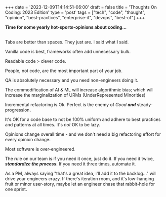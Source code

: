 +++
date = '2023-12-09T14:14:51-06:00'
draft = false
title = 'Thoughts On Coding: 2023 Edition'
type = 'post'
tags = ["tech", "code", "thought", "opinion", "best-practices", "enterprise-it", "devops", "best-of"]
+++

**Time for some yearly hot-sports-opinions about coding...** <br /><br />

Tabs are better than spaces.  They just are.  I said what I said. <br />  

Vanilla code is best, frameworks often add unnecessary bulk. <br />

Readable code > clever code. <br />

People, not code, are the most important part of your job. <br />

QA is absolutely necessary and you need non-engineers doing it. <br />

The commodification of AI & ML will increase algorithmic bias; which will increase the marginalization of URMs (UnderRepresented Minorities) <br />

Incremental refactoring is Ok.  Perfect is the enemy of *Good* ***and*** steady-progression.<br />

It's OK for a code base to not be 100% uniform and adhere to best practices and patterns at all times. It's *not* OK to be lazy. <br />

Opinions change overall time - and we don't need a big refactoring effort for every opinion change. <br />

Most software is over-engineered. <br />

The rule on our team is if you need it once, just do it. If you need it twice, ***standardize the process***. If you need it three times, automate it. <br />

As a PM, always saying "that's a great idea, I'll add it to the backlog..." will drive your engineers crazy.  If there's iteration room, and it's low-hanging fruit or minor user-story, maybe let an engineer chase that rabbit-hole for one sprint.  

